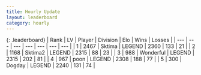 ```yaml
---
title: Hourly Update
layout: leaderboard
category: hourly
---
```


{: .leaderboard}
| Rank | LV | Player | Division | Elo | Wins | Losses |
| --- | --- | --- | --- | --- | --- | --- |
| <span data-change="0">1</span> | 2467 | <span title="ID: 353063">Sktima</span> | LEGEND | <span data-change="0">2360</span> | <span data-change="0">133</span> | <span data-change="0">21</span> |
| <span data-change="0">2</span> | 1168 | <span title="ID: 402846">Sktima2</span> | LEGEND | <span data-change="0">2315</span> | <span data-change="0">88</span> | <span data-change="0">23</span> |
| <span data-change="0">3</span> | 988 | <span title="ID: 692745">Wonderful</span> | LEGEND | <span data-change="7">2315</span> | <span data-change="1">202</span> | <span data-change="0">81</span> |
| <span data-change="0">4</span> | 967 | <span title="ID: 540690">poon</span> | LEGEND | <span data-change="0">2308</span> | <span data-change="0">188</span> | <span data-change="0">77</span> |
| <span data-change="0">5</span> | 300 | <span title="ID: 649259">Dogday</span> | LEGEND | <span data-change="0">2240</span> | <span data-change="0">131</span> | <span data-change="0">74</span> |